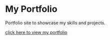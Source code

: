# My Portfolio
Portfolio site to showcase my skills and projects.

[click here to view my portfolio](https://jambro22.github.io/portfolio/)
